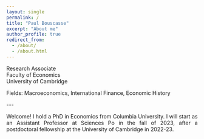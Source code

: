```yaml
---
layout: single
permalink: /
title: "Paul Bouscasse"
excerpt: "About me"
author_profile: true
redirect_from: 
  - /about/
  - /about.html
---
```

Research Associate  
Faculty of Economics  
University of Cambridge  
  
<p style='text-align: justify;'>Fields: Macroeconomics, International Finance, Economic History</p>
---  
<p style='text-align: justify;'>Welcome! I hold a PhD in Economics from Columbia University. I will start as an Assistant Professor at Sciences Po in the fall of 2023, after a postdoctoral fellowship at the University of Cambridge in 2022-23.</p>
